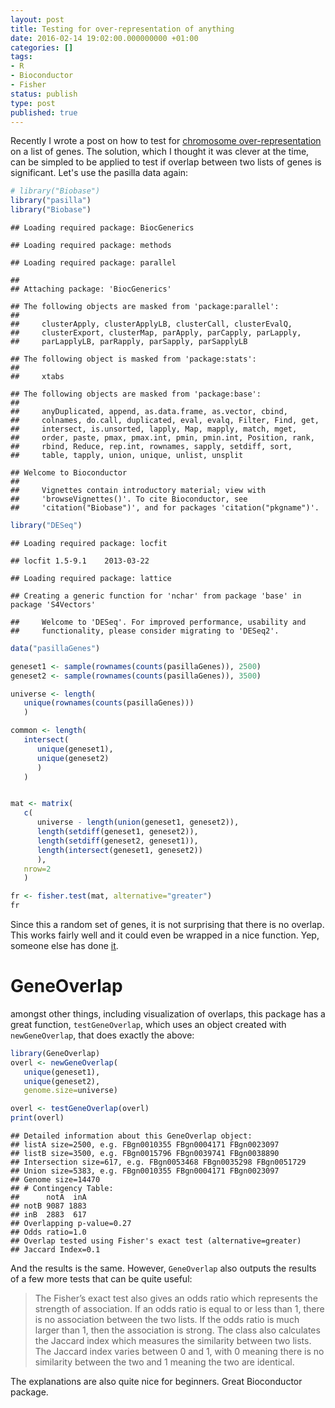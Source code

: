 ```yaml
---
layout: post
title: Testing for over-representation of anything
date: 2016-02-14 19:02:00.000000000 +01:00
categories: []
tags:
- R
- Bioconductor
- Fisher
status: publish
type: post
published: true
---
```


Recently I wrote a post on how to test for [chromosome over-representation](http://adomingues.github.io/2015/03/19/chromosome-over-representation-in-DGE/) on a list of genes. The solution, which I thought it was clever at the time, can be simpled to be applied to test if overlap between two lists of genes is significant. Let's use the pasilla data again:


```r
# library("Biobase")
library("pasilla")
library("Biobase")
```

```
## Loading required package: BiocGenerics
```

```
## Loading required package: methods
```

```
## Loading required package: parallel
```

```
## 
## Attaching package: 'BiocGenerics'
```

```
## The following objects are masked from 'package:parallel':
## 
##     clusterApply, clusterApplyLB, clusterCall, clusterEvalQ,
##     clusterExport, clusterMap, parApply, parCapply, parLapply,
##     parLapplyLB, parRapply, parSapply, parSapplyLB
```

```
## The following object is masked from 'package:stats':
## 
##     xtabs
```

```
## The following objects are masked from 'package:base':
## 
##     anyDuplicated, append, as.data.frame, as.vector, cbind,
##     colnames, do.call, duplicated, eval, evalq, Filter, Find, get,
##     intersect, is.unsorted, lapply, Map, mapply, match, mget,
##     order, paste, pmax, pmax.int, pmin, pmin.int, Position, rank,
##     rbind, Reduce, rep.int, rownames, sapply, setdiff, sort,
##     table, tapply, union, unique, unlist, unsplit
```

```
## Welcome to Bioconductor
## 
##     Vignettes contain introductory material; view with
##     'browseVignettes()'. To cite Bioconductor, see
##     'citation("Biobase")', and for packages 'citation("pkgname")'.
```

```r
library("DESeq")
```

```
## Loading required package: locfit
```

```
## locfit 1.5-9.1 	 2013-03-22
```

```
## Loading required package: lattice
```

```
## Creating a generic function for 'nchar' from package 'base' in package 'S4Vectors'
```

```
##     Welcome to 'DESeq'. For improved performance, usability and
##     functionality, please consider migrating to 'DESeq2'.
```

```r
data("pasillaGenes")

geneset1 <- sample(rownames(counts(pasillaGenes)), 2500)
geneset2 <- sample(rownames(counts(pasillaGenes)), 3500)

universe <- length(
   unique(rownames(counts(pasillaGenes)))
   )

common <- length(
   intersect(
      unique(geneset1),
      unique(geneset2)
      )
   )


mat <- matrix(
   c(
      universe - length(union(geneset1, geneset2)),
      length(setdiff(geneset1, geneset2)),
      length(setdiff(geneset2, geneset1)),
      length(intersect(geneset1, geneset2))
      ),
   nrow=2
   )

fr <- fisher.test(mat, alternative="greater")
fr
```

Since this a random set of genes, it is not surprising that there is no overlap. This works fairly well and it could even be wrapped in a nice function. Yep, someone else has done [it](http://rpackages.ianhowson.com/bioc/GeneOverlap/man/GeneOverlap.html).


# GeneOverlap

amongst other things, including visualization of overlaps, this package has a  great function, `testGeneOverlap`, which uses an object created with `newGeneOverlap`, that does exactly the above:


```r
library(GeneOverlap)
overl <- newGeneOverlap(
   unique(geneset1),
   unique(geneset2),
   genome.size=universe)

overl <- testGeneOverlap(overl)
print(overl)
```

```
## Detailed information about this GeneOverlap object:
## listA size=2500, e.g. FBgn0010355 FBgn0004171 FBgn0023097
## listB size=3500, e.g. FBgn0015796 FBgn0039741 FBgn0038890
## Intersection size=617, e.g. FBgn0053468 FBgn0035298 FBgn0051729
## Union size=5383, e.g. FBgn0010355 FBgn0004171 FBgn0023097
## Genome size=14470
## # Contingency Table:
##      notA  inA
## notB 9087 1883
## inB  2883  617
## Overlapping p-value=0.27
## Odds ratio=1.0
## Overlap tested using Fisher's exact test (alternative=greater)
## Jaccard Index=0.1
```

And the results is the same. However, `GeneOverlap` also outputs the results of a few more tests that can be quite useful:

> The Fisher’s exact test also gives an odds ratio which represents the strength of association. If an odds ratio is equal to or less than 1, there is no association between the two lists. If the odds ratio is much larger than 1, then the association is strong. The class also calculates the Jaccard index which measures the similarity between two lists. The Jaccard index varies between 0 and 1, with 0 meaning there is no similarity between the two and 1 meaning the two are identical.

The explanations are also quite nice for beginners. Great Bioconductor package.
